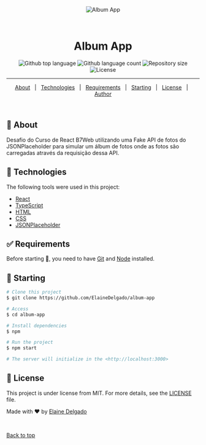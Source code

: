 <div align="center" id="top"> 
  <img src="./.github/app.gif" alt="Album App" />

  &#xa0;
</div>

<h1 align="center">Album App</h1>

<p align="center">
  <img alt="Github top language" src="https://img.shields.io/github/languages/top/ElaineDelgado/album-app?color=56BEB8">

  <img alt="Github language count" src="https://img.shields.io/github/languages/count/ElaineDelgado/album-app?color=56BEB8">

  <img alt="Repository size" src="https://img.shields.io/github/repo-size/ElaineDelgado/album-app?color=56BEB8">

  <img alt="License" src="https://img.shields.io/github/license/ElaineDelgado/album-app?color=56BEB8">

</p>


<hr> 

<p align="center">
  <a href="#dart-about">About</a> &#xa0; | &#xa0; 
  <a href="#rocket-technologies">Technologies</a> &#xa0; | &#xa0;
  <a href="#white_check_mark-requirements">Requirements</a> &#xa0; | &#xa0;
  <a href="#checkered_flag-starting">Starting</a> &#xa0; | &#xa0;
  <a href="#memo-license">License</a> &#xa0; | &#xa0;
  <a href="https://github.com/ElaineDelgado" target="_blank">Author</a>
</p>

<br>

## :dart: About ##

Desafio do Curso de React B7Web utilizando uma Fake API de fotos do JSONPlaceholder para simular um álbum de fotos onde as fotos são carregadas através da requisição dessa API.

## :rocket: Technologies ##

The following tools were used in this project:

- [React](https://pt-br.reactjs.org/)
- [TypeScript](https://www.typescriptlang.org/)
- [HTML](https://developer.mozilla.org/pt-BR/docs/Web/HTML)
- [CSS](https://developer.mozilla.org/pt-BR/docs/Web/CSS) 
- [JSONPlaceholder](https://jsonplaceholder.typicode.com/)

## :white_check_mark: Requirements ##

Before starting :checkered_flag:, you need to have [Git](https://git-scm.com) and [Node](https://nodejs.org/en/) installed.

## :checkered_flag: Starting ##

```bash
# Clone this project
$ git clone https://github.com/ElaineDelgado/album-app

# Access
$ cd album-app

# Install dependencies
$ npm

# Run the project
$ npm start

# The server will initialize in the <http://localhost:3000>
```

## :memo: License ##

This project is under license from MIT. For more details, see the [LICENSE](LICENSE.md) file.


Made with :heart: by <a href="https://github.com/ElaineDelgado" target="_blank">Elaine Delgado</a>

&#xa0;

<a href="#top">Back to top</a>
